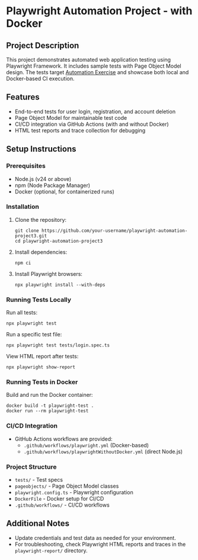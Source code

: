 # Playwright Automation Project - with Docker

## Project Description
This project demonstrates automated web application testing using Playwright Framework. It includes sample tests with Page Object Model design. The tests target [Automation Exercise](http://automationexercise.com) and showcase both local and Docker-based CI execution.

## Features
- End-to-end tests for user login, registration, and account deletion
- Page Object Model for maintainable test code
- CI/CD integration via GitHub Actions (with and without Docker)
- HTML test reports and trace collection for debugging

## Setup Instructions

### Prerequisites
- Node.js (v24 or above)
- npm (Node Package Manager)
- Docker (optional, for containerized runs)

### Installation
1. Clone the repository:
   ```
   git clone https://github.com/your-username/playwright-automation-project3.git
   cd playwright-automation-project3
   ```

2. Install dependencies:
   ```
   npm ci
   ```

3. Install Playwright browsers:
   ```
   npx playwright install --with-deps
   ```

### Running Tests Locally
Run all tests:
```
npx playwright test
```

Run a specific test file:
```
npx playwright test tests/login.spec.ts
```

View HTML report after tests:
```
npx playwright show-report
```

### Running Tests in Docker
Build and run the Docker container:
```
docker build -t playwright-test .
docker run --rm playwright-test
```

### CI/CD Integration
- GitHub Actions workflows are provided:
  - `.github/workflows/playwright.yml` (Docker-based)
  - `.github/workflows/playwrightWithoutDocker.yml` (direct Node.js)

### Project Structure
- `tests/` - Test specs
- `pageobjects/` - Page Object Model classes
- `playwright.config.ts` - Playwright configuration
- `DockerFile` - Docker setup for CI/CD
- `.github/workflows/` - CI/CD workflows

## Additional Notes
- Update credentials and test data as needed for your environment.
- For troubleshooting, check Playwright HTML reports and traces in the `playwright-report/` directory.
